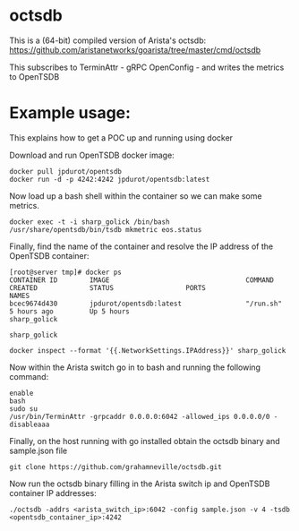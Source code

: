 # octsdb


This is a (64-bit) compiled version of Arista's octsdb: https://github.com/aristanetworks/goarista/tree/master/cmd/octsdb

This subscribes to TerminAttr - gRPC OpenConfig - and writes the metrics to OpenTSDB

# Example usage:

This explains how to get a POC up and running using docker

Download and run OpenTSDB docker image:

```
docker pull jpdurot/opentsdb
docker run -d -p 4242:4242 jpdurot/opentsdb:latest
```

Now load up a bash shell within the container so we can make some metrics.

```
docker exec -t -i sharp_golick /bin/bash
/usr/share/opentsdb/bin/tsdb mkmetric eos.status
```

Finally, find the name of the container and resolve the IP address of the OpenTSDB container:

```
[root@server tmp]# docker ps
CONTAINER ID        IMAGE                                  COMMAND                  CREATED             STATUS                  PORTS                                                           NAMES
bcec9674d430        jpdurot/opentsdb:latest                "/run.sh"                5 hours ago         Up 5 hours                                                                              sharp_golick
                                                            sharp_golick

docker inspect --format '{{.NetworkSettings.IPAddress}}' sharp_golick
```

Now within the Arista switch go in to bash and running the following command:

```
enable
bash
sudo su
/usr/bin/TerminAttr -grpcaddr 0.0.0.0:6042 -allowed_ips 0.0.0.0/0 -disableaaa
```

Finally, on the host running with go installed obtain the octsdb binary and sample.json file

```
git clone https://github.com/grahamneville/octsdb.git
```

Now run the octsdb binary filling in the Arista switch ip and OpenTSDB container IP addresses:

```
./octsdb -addrs <arista_switch_ip>:6042 -config sample.json -v 4 -tsdb <opentsdb_container_ip>:4242
```








